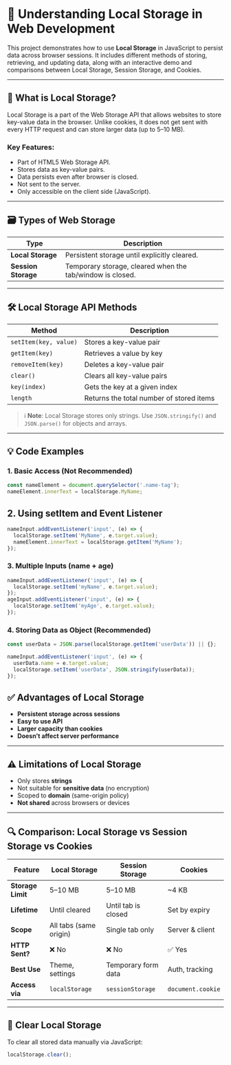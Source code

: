 # 🔐 Understanding Local Storage in Web Development

This project demonstrates how to use **Local Storage** in JavaScript to persist data across browser sessions. It includes different methods of storing, retrieving, and updating data, along with an interactive demo and comparisons between Local Storage, Session Storage, and Cookies.

---

## 📌 What is Local Storage?

Local Storage is a part of the Web Storage API that allows websites to store key-value data in the browser. Unlike cookies, it does not get sent with every HTTP request and can store larger data (up to 5–10 MB).

### Key Features:
- Part of HTML5 Web Storage API.
- Stores data as key-value pairs.
- Data persists even after browser is closed.
- Not sent to the server.
- Only accessible on the client side (JavaScript).

---

## 🗃️ Types of Web Storage

| Type            | Description                                                                 |
|-----------------|-----------------------------------------------------------------------------|
| **Local Storage**  | Persistent storage until explicitly cleared.                             |
| **Session Storage**| Temporary storage, cleared when the tab/window is closed.                |

---

## 🛠️ Local Storage API Methods

| Method                    | Description                                         |
|---------------------------|-----------------------------------------------------|
| `setItem(key, value)`     | Stores a key-value pair                            |
| `getItem(key)`            | Retrieves a value by key                           |
| `removeItem(key)`         | Deletes a key-value pair                           |
| `clear()`                 | Clears all key-value pairs                         |
| `key(index)`              | Gets the key at a given index                      |
| `length`                 | Returns the total number of stored items           |

> ℹ️ **Note**: Local Storage stores only strings. Use `JSON.stringify()` and `JSON.parse()` for objects and arrays.

---

## 💡 Code Examples

### 1. Basic Access (Not Recommended)

```javascript
const nameElement = document.querySelector('.name-tag');
nameElement.innerText = localStorage.MyName;
```

## 2. Using setItem and Event Listener
```js
nameInput.addEventListener('input', (e) => {
  localStorage.setItem('MyName', e.target.value);
  nameElement.innerText = localStorage.getItem('MyName');
});
```

### 3. Multiple Inputs (name + age)
```js
nameInput.addEventListener('input', (e) => {
  localStorage.setItem('myName', e.target.value);
});
ageInput.addEventListener('input', (e) => {
  localStorage.setItem('myAge', e.target.value);
});
```

### 4. Storing Data as Object (Recommended)
```js
const userData = JSON.parse(localStorage.getItem('userData')) || {};

nameInput.addEventListener('input', (e) => {
  userData.name = e.target.value;
  localStorage.setItem('userData', JSON.stringify(userData));
});
```

## ✅ Advantages of Local Storage

- **Persistent storage across sessions**
- **Easy to use API**
- **Larger capacity than cookies**
- **Doesn’t affect server performance**

---

## ⚠️ Limitations of Local Storage

- Only stores **strings**
- Not suitable for **sensitive data** (no encryption)
- Scoped to **domain** (same-origin policy)
- **Not shared** across browsers or devices

---

## 🔍 Comparison: Local Storage vs Session Storage vs Cookies

| Feature         | Local Storage     | Session Storage   | Cookies           |
|-----------------|-------------------|-------------------|-------------------|
| **Storage Limit** | 5–10 MB           | 5–10 MB           | ~4 KB             |
| **Lifetime**      | Until cleared     | Until tab is closed | Set by expiry     |
| **Scope**         | All tabs (same origin) | Single tab only   | Server & client   |
| **HTTP Sent?**    | ❌ No              | ❌ No              | ✅ Yes            |
| **Best Use**      | Theme, settings   | Temporary form data | Auth, tracking   |
| **Access via**    | `localStorage`    | `sessionStorage`   | `document.cookie` |
---

## 🧹 Clear Local Storage

To clear all stored data manually via JavaScript:

```javascript
localStorage.clear();
```